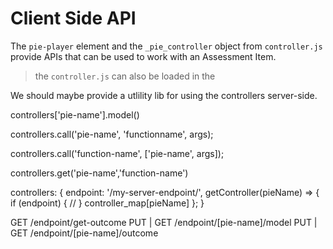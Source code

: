 # Client Side API

The `pie-player` element and the `_pie_controller` object from `controller.js` provide APIs that can be used to work with an Assessment Item.

> the `controller.js` can also be loaded in the 



We should maybe provide a utlility lib for using the controllers server-side.



controllers['pie-name'].model()

controllers.call('pie-name', 'functionname', args);


controllers.call('function-name', ['pie-name', args]);

controllers.get('pie-name','function-name')


controllers: {
    endpoint: '/my-server-endpoint/',
    getController(pieName) => {
        if (endpoint) {
            // 
        }
        controller_map[pieName]
        };
}


GET /endpoint/get-outcome
PUT | GET /endpoint/[pie-name]/model
PUT | GET /endpoint/[pie-name]/outcome